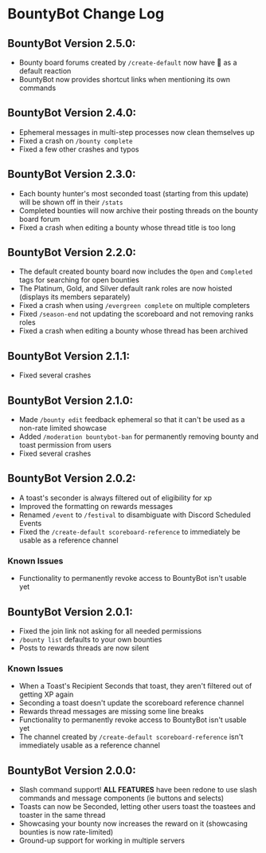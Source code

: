 # BountyBot Change Log
## BountyBot Version 2.5.0:
- Bounty board forums created by `/create-default` now have 👀 as a default reaction
- BountyBot now provides shortcut links when mentioning its own commands

## BountyBot Version 2.4.0:
- Ephemeral messages in multi-step processes now clean themselves up
- Fixed a crash on `/bounty complete`
- Fixed a few other crashes and typos

## BountyBot Version 2.3.0:
- Each bounty hunter's most seconded toast (starting from this update) will be shown off in their `/stats`
- Completed bounties will now archive their posting threads on the bounty board forum
- Fixed a crash when editing a bounty whose thread title is too long

## BountyBot Version 2.2.0:
- The default created bounty board now includes the `Open` and `Completed` tags for searching for open bounties
- The Platinum, Gold, and Silver default rank roles are now hoisted (displays its members separately)
- Fixed a crash when using `/evergreen complete` on multiple completers
- Fixed `/season-end` not updating the scoreboard and not removing ranks roles
- Fixed a crash when editing a bounty whose thread has been archived

## BountyBot Version 2.1.1:
- Fixed several crashes

## BountyBot Version 2.1.0:
- Made `/bounty edit` feedback ephemeral so that it can't be used as a non-rate limited showcase
- Added `/moderation bountybot-ban` for permanently removing bounty and toast permission from users
- Fixed several crashes

## BountyBot Version 2.0.2:
- A toast's seconder is always filtered out of eligibility for xp
- Improved the formatting on rewards messages
- Renamed `/event` to `/festival` to disambiguate with Discord Scheduled Events
- Fixed the `/create-default scoreboard-reference` to immediately be usable as a reference channel

### Known Issues
- Functionality to permanently revoke access to BountyBot isn't usable yet

## BountyBot Version 2.0.1:
- Fixed the join link not asking for all needed permissions
- `/bounty list` defaults to your own bounties
- Posts to rewards threads are now silent

### Known Issues
- When a Toast's Recipient Seconds that toast, they aren't filtered out of getting XP again
- Seconding a toast doesn't update the scoreboard reference channel
- Rewards thread messages are missing some line breaks
- Functionality to permanently revoke access to BountyBot isn't usable yet
- The channel created by `/create-default scoreboard-reference` isn't immediately usable as a reference channel

## BountyBot Version 2.0.0:
- Slash command support! **ALL FEATURES** have been redone to use slash commands and message components (ie buttons and selects)
- Toasts can now be Seconded, letting other users toast the toastees and toaster in the same thread
- Showcasing your bounty now increases the reward on it (showcasing bounties is now rate-limited)
- Ground-up support for working in multiple servers
